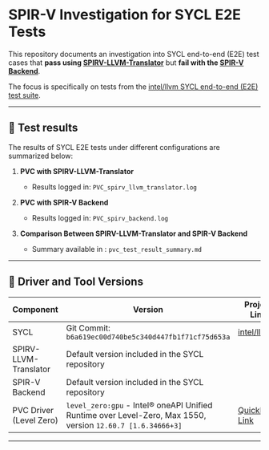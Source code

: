 # SPIR-V Investigation for SYCL E2E Tests

This repository documents an investigation into SYCL end-to-end (E2E) test cases that **pass using [SPIRV-LLVM-Translator](https://github.com/KhronosGroup/SPIRV-LLVM-Translator)** but **fail with the [SPIR-V Backend](https://github.com/llvm/llvm-project)**.

The focus is specifically on tests from the [intel/llvm SYCL end-to-end (E2E) test suite](https://github.com/intel/llvm/tree/sycl/sycl/test-e2e).

---

## 📌 Test results

The results of SYCL E2E tests under different configurations are summarized below:

1. **PVC with SPIRV-LLVM-Translator**  
   - Results logged in: `PVC_spirv_llvm_translator.log`

2. **PVC with SPIR-V Backend**  
   - Results logged in: `PVC_spirv_backend.log`

3. **Comparison Between SPIRV-LLVM-Translator and SPIR-V Backend**
   - Summary available in : `pvc_test_result_summary.md`

---

## 🧰 Driver and Tool Versions

| Component              | Version                                                                                     | Project Link                          |
|------------------------|---------------------------------------------------------------------------------------------|---------------------------------------|
| SYCL                   | Git Commit: `b6a619ec00d740be5c340d447fb1f71cf75d653a`                                      | [intel/llvm](https://github.com/intel/llvm) |
| SPIRV-LLVM-Translator  | Default version included in the SYCL repository                                             |                                       |
| SPIR-V Backend         | Default version included in the SYCL repository                                             |                                       |
| PVC Driver (Level Zero)| `level_zero:gpu` - Intel® oneAPI Unified Runtime over Level-Zero, Max 1550, version `12.60.7 [1.6.34666+3]` | [QuickBuild Link](https://ubit-gfx.intel.com/build/22049244) |

---

